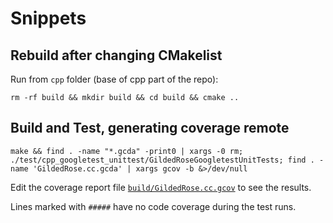 # Snippets

## Rebuild after changing CMakelist

Run from `cpp` folder (base of cpp part of the repo):
```shell
rm -rf build && mkdir build && cd build && cmake ..
```


## Build and Test, generating coverage remote

```shell
make && find . -name "*.gcda" -print0 | xargs -0 rm; ./test/cpp_googletest_unittest/GildedRoseGoogletestUnitTests; find . -name 'GildedRose.cc.gcda' | xargs gcov -b &>/dev/null
```

Edit the coverage report file [`build/GildedRose.cc.gcov`](./build/GildedRose.cc.gcov) to see the results.

Lines marked with `#####` have no code coverage during the test runs.
